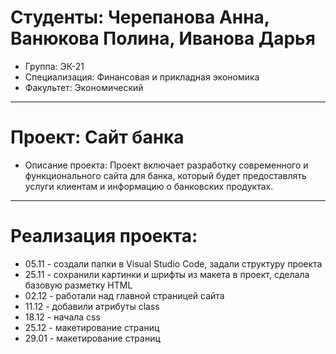 # Студенты: Черепанова Анна, Ванюкова Полина, Иванова Дарья
- Группа: ЭК-21
- Специализация: Финансовая и прикладная экономика
- Факультет: Экономический
---
# Проект: Сайт банка  
- Описание проекта: Проект включает разработку современного и функционального сайта для банка, который будет предоставлять услуги клиентам и информацию о банковских продуктах.
---
# Реализация проекта:
- 05.11 - создали папки в Visual Studio Code, задали структуру проекта
- 25.11 - сохранили картинки и шрифты из макета в проект, сделала базовую разметку HTML
- 02.12 - работали над главной страницей сайта
- 11.12 - добавили атрибуты class
- 18.12 - начала css
- 25.12 - макетирование страниц
- 29.01 - макетирование страниц
